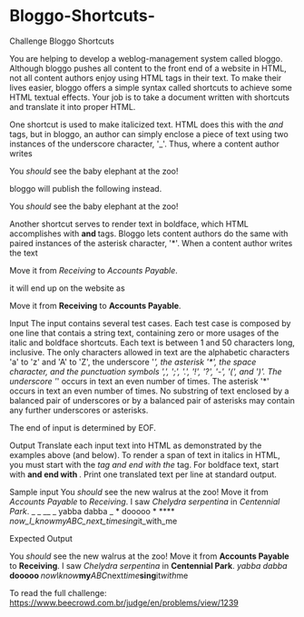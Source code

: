 # Bloggo-Shortcuts-
Challenge Bloggo Shortcuts

You are helping to develop a weblog-management system called bloggo. Although bloggo pushes all content to the front end of a website in HTML, not all content authors enjoy using HTML tags in their text. To make their lives easier, bloggo offers a simple syntax called shortcuts to achieve some HTML textual effects. Your job is to take a document written with shortcuts and translate it into proper HTML.


One shortcut is used to make italicized text. HTML does this with the <i> and </i> tags, but in bloggo, an author can simply enclose a piece of text using two instances of the underscore character, '_'. Thus, where a content author writes

  You _should_ see the baby elephant at the zoo!
                
bloggo will publish the following instead.

  You <i>should</i> see the baby elephant at the zoo!
                
Another shortcut serves to render text in boldface, which HTML accomplishes with <b> and </b> tags. Bloggo lets content authors do the same with paired instances of the asterisk character, '*'. When a content author writes the text

  Move it from *Receiving* to *Accounts Payable*.
                
it will end up on the website as

  Move it from <b>Receiving</b> to <b>Accounts Payable</b>.
                
Input
The input contains several test cases. Each test case is composed by one line that contais a string text, containing zero or more usages of the italic and boldface shortcuts. Each text is between 1 and 50 characters long, inclusive. The only characters allowed in text are the alphabetic characters 'a' to 'z' and 'A' to 'Z', the underscore '_', the asterisk '*', the space character, and the punctuation symbols ',', ';', '.', '!', '?', '-', '(', and ')'. The underscore '_' occurs in text an even number of times. The asterisk '*' occurs in text an even number of times. No substring of text enclosed by a balanced pair of underscores or by a balanced pair of asterisks may contain any further underscores or asterisks.

The end of input is determined by EOF.

Output
Translate each input text into HTML as demonstrated by the examples above (and below). To render a span of text in italics in HTML, you must start with the <i> tag and end with the </i> tag. For boldface text, start with <b> and end with </b>. Print one translated text per line at standard output.


Sample input 
You _should_ see the new walrus at the zoo!
Move it from *Accounts Payable* to *Receiving*.
I saw _Chelydra serpentina_ in *Centennial Park*.
_ _ __ _ yabba dabba _ * dooooo * ****
_now_I_know_*my*_ABC_next_time_*sing*it_with_me


Expected Output

You <i>should</i> see the new walrus at the zoo!
Move it from <b>Accounts Payable</b> to <b>Receiving</b>.
I saw <i>Chelydra serpentina</i> in <b>Centennial Park</b>.
<i> </i> <i></i> <i> yabba dabba </i> <b> dooooo </b> <b></b><b></b>
<i>now</i>I<i>know</i><b>my</b><i>ABC</i>next<i>time</i><b>sing</b>it<i>with</i>me

To read the full challenge: https://www.beecrowd.com.br/judge/en/problems/view/1239
